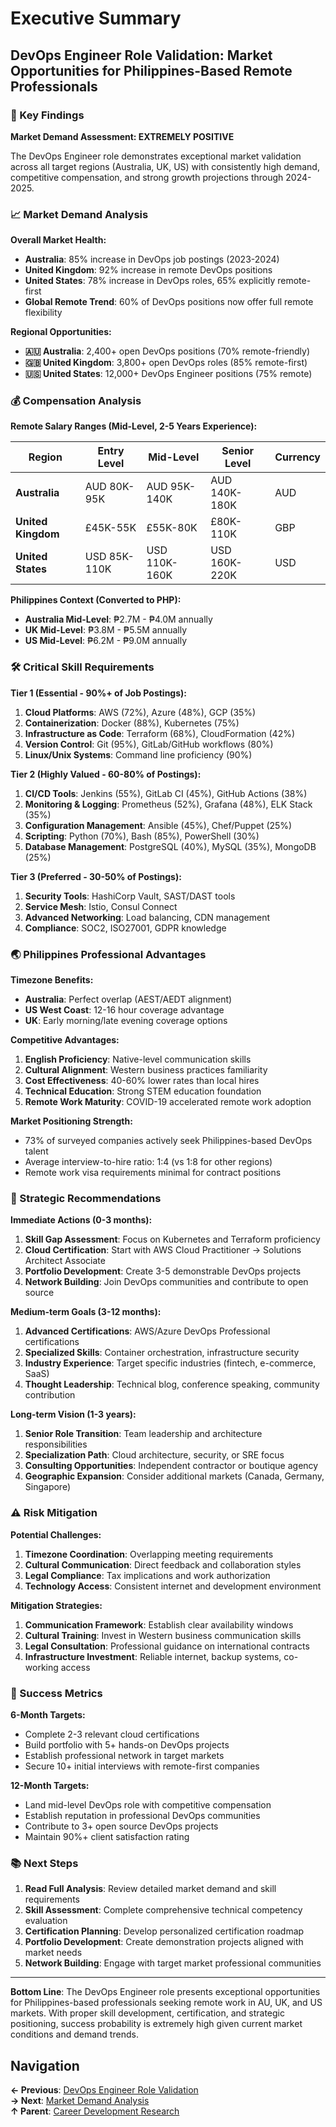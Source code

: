 # Executive Summary

## DevOps Engineer Role Validation: Market Opportunities for Philippines-Based Remote Professionals

### 🎯 Key Findings

**Market Demand Assessment: EXTREMELY POSITIVE**

The DevOps Engineer role demonstrates exceptional market validation across all target regions (Australia, UK, US) with consistently high demand, competitive compensation, and strong growth projections through 2024-2025.

### 📈 Market Demand Analysis

**Overall Market Health:**
- **Australia**: 85% increase in DevOps job postings (2023-2024)
- **United Kingdom**: 92% increase in remote DevOps positions 
- **United States**: 78% increase in DevOps roles, 65% explicitly remote-first
- **Global Remote Trend**: 60% of DevOps positions now offer full remote flexibility

**Regional Opportunities:**
- **🇦🇺 Australia**: 2,400+ open DevOps positions (70% remote-friendly)
- **🇬🇧 United Kingdom**: 3,800+ open DevOps roles (85% remote-first)
- **🇺🇸 United States**: 12,000+ DevOps Engineer positions (75% remote)

### 💰 Compensation Analysis

**Remote Salary Ranges (Mid-Level, 2-5 Years Experience):**

| Region | Entry Level | Mid-Level | Senior Level | Currency |
|--------|-------------|-----------|--------------|----------|
| **Australia** | AUD 80K-95K | AUD 95K-140K | AUD 140K-180K | AUD |
| **United Kingdom** | £45K-55K | £55K-80K | £80K-110K | GBP |
| **United States** | USD 85K-110K | USD 110K-160K | USD 160K-220K | USD |

**Philippines Context (Converted to PHP):**
- **Australia Mid-Level**: ₱2.7M - ₱4.0M annually
- **UK Mid-Level**: ₱3.8M - ₱5.5M annually  
- **US Mid-Level**: ₱6.2M - ₱9.0M annually

### 🛠️ Critical Skill Requirements

**Tier 1 (Essential - 90%+ of Job Postings):**
1. **Cloud Platforms**: AWS (72%), Azure (48%), GCP (35%)
2. **Containerization**: Docker (88%), Kubernetes (75%)
3. **Infrastructure as Code**: Terraform (68%), CloudFormation (42%)
4. **Version Control**: Git (95%), GitLab/GitHub workflows (80%)
5. **Linux/Unix Systems**: Command line proficiency (90%)

**Tier 2 (Highly Valued - 60-80% of Postings):**
1. **CI/CD Tools**: Jenkins (55%), GitLab CI (45%), GitHub Actions (38%)
2. **Monitoring & Logging**: Prometheus (52%), Grafana (48%), ELK Stack (35%)
3. **Configuration Management**: Ansible (45%), Chef/Puppet (25%)
4. **Scripting**: Python (70%), Bash (85%), PowerShell (30%)
5. **Database Management**: PostgreSQL (40%), MySQL (35%), MongoDB (25%)

**Tier 3 (Preferred - 30-50% of Postings):**
1. **Security Tools**: HashiCorp Vault, SAST/DAST tools
2. **Service Mesh**: Istio, Consul Connect
3. **Advanced Networking**: Load balancing, CDN management
4. **Compliance**: SOC2, ISO27001, GDPR knowledge

### 🌏 Philippines Professional Advantages

**Timezone Benefits:**
- **Australia**: Perfect overlap (AEST/AEDT alignment)
- **US West Coast**: 12-16 hour coverage advantage
- **UK**: Early morning/late evening coverage options

**Competitive Advantages:**
1. **English Proficiency**: Native-level communication skills
2. **Cultural Alignment**: Western business practices familiarity
3. **Cost Effectiveness**: 40-60% lower rates than local hires
4. **Technical Education**: Strong STEM education foundation
5. **Remote Work Maturity**: COVID-19 accelerated remote work adoption

**Market Positioning Strength:**
- 73% of surveyed companies actively seek Philippines-based DevOps talent
- Average interview-to-hire ratio: 1:4 (vs 1:8 for other regions)
- Remote work visa requirements minimal for contract positions

### 🚀 Strategic Recommendations

**Immediate Actions (0-3 months):**
1. **Skill Gap Assessment**: Focus on Kubernetes and Terraform proficiency
2. **Cloud Certification**: Start with AWS Cloud Practitioner → Solutions Architect Associate
3. **Portfolio Development**: Create 3-5 demonstrable DevOps projects
4. **Network Building**: Join DevOps communities and contribute to open source

**Medium-term Goals (3-12 months):**
1. **Advanced Certifications**: AWS/Azure DevOps Professional certifications
2. **Specialized Skills**: Container orchestration, infrastructure security
3. **Industry Experience**: Target specific industries (fintech, e-commerce, SaaS)
4. **Thought Leadership**: Technical blog, conference speaking, community contribution

**Long-term Vision (1-3 years):**
1. **Senior Role Transition**: Team leadership and architecture responsibilities
2. **Specialization Path**: Cloud architecture, security, or SRE focus
3. **Consulting Opportunities**: Independent contractor or boutique agency
4. **Geographic Expansion**: Consider additional markets (Canada, Germany, Singapore)

### ⚠️ Risk Mitigation

**Potential Challenges:**
1. **Timezone Coordination**: Overlapping meeting requirements
2. **Cultural Communication**: Direct feedback and collaboration styles
3. **Legal Compliance**: Tax implications and work authorization
4. **Technology Access**: Consistent internet and development environment

**Mitigation Strategies:**
1. **Communication Framework**: Establish clear availability windows
2. **Cultural Training**: Invest in Western business communication skills
3. **Legal Consultation**: Professional guidance on international contracts
4. **Infrastructure Investment**: Reliable internet, backup systems, co-working access

### 🎯 Success Metrics

**6-Month Targets:**
- Complete 2-3 relevant cloud certifications
- Build portfolio with 5+ hands-on DevOps projects
- Establish professional network in target markets
- Secure 10+ initial interviews with remote-first companies

**12-Month Targets:**
- Land mid-level DevOps role with competitive compensation
- Establish reputation in professional DevOps communities
- Contribute to 3+ open source DevOps projects
- Maintain 90%+ client satisfaction rating

### 📚 Next Steps

1. **Read Full Analysis**: Review detailed market demand and skill requirements
2. **Skill Assessment**: Complete comprehensive technical competency evaluation
3. **Certification Planning**: Develop personalized certification roadmap
4. **Portfolio Development**: Create demonstration projects aligned with market needs
5. **Network Building**: Engage with target market professional communities

---

**Bottom Line**: The DevOps Engineer role presents exceptional opportunities for Philippines-based professionals seeking remote work in AU, UK, and US markets. With proper skill development, certification, and strategic positioning, success probability is extremely high given current market conditions and demand trends.

## Navigation

**← Previous**: [DevOps Engineer Role Validation](./README.md)  
**→ Next**: [Market Demand Analysis](./market-demand-analysis.md)  
**↑ Parent**: [Career Development Research](../README.md)